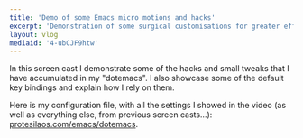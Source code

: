 ```yaml
---
title: 'Demo of some Emacs micro motions and hacks'
excerpt: 'Demonstration of some surgical customisations for greater efficiency.'
layout: vlog
mediaid: '4-ubCJF9htw'
---
```


In this screen cast I demonstrate some of the hacks and small tweaks
that I have accumulated in my "dotemacs".  I also showcase some of the
default key bindings and explain how I rely on them.

Here is my configuration file, with all the settings I showed in the
video (as well as everything else, from previous screen casts…):
[protesilaos.com/emacs/dotemacs](https://protesilaos.com/emacs/dotemacs).

